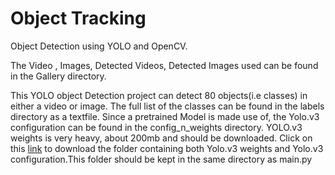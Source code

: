 # Object Tracking

Object Detection using YOLO and OpenCV.

The Video , Images, Detected Videos, Detected Images used can be found in the Gallery directory.

This YOLO object Detection project can detect 80 objects(i.e classes) in either a video or image. 
The full list of the classes can be found in the labels directory as a textfile.
Since a pretrained Model is made use of, the Yolo.v3 configuration can be found in the config_n_weights directory.
YOLO.v3 weights is very heavy, about 200mb and should be downloaded.
Click on this [link](https://drive.google.com/drive/folders/18TTdmFp5PDy1IfqLBIYlqF4bE2jvXeI1) to download the folder containing both Yolo.v3 weights and Yolo.v3 configuration.This folder should be kept in the same directory as main.py
